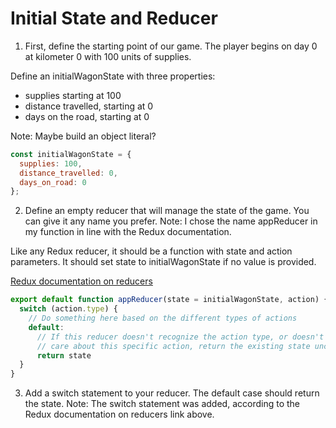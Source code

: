 # Initial State and Reducer

1. First, define the starting point of our game. The player begins on day 0 at kilometer 0 with 100 units of supplies.

Define an initialWagonState with three properties:
  - supplies starting at 100
  - distance travelled, starting at 0
  - days on the road, starting at 0

Note: Maybe build an object literal?

```javascript
const initialWagonState = {
  supplies: 100,
  distance_travelled: 0, 
  days_on_road: 0
};
```

2. Define an empty reducer that will manage the state of the game. You can give it any name you prefer. 
Note: I chose the name appReducer in my function in line with the Redux documentation.

Like any Redux reducer, it should be a function with state and action parameters. It should set state to initialWagonState if no value is provided.

[Redux documentation on reducers](https://redux.js.org/tutorials/fundamentals/part-3-state-actions-reducers)

```javascript
export default function appReducer(state = initialWagonState, action) {
  switch (action.type) {
    // Do something here based on the different types of actions
    default:
      // If this reducer doesn't recognize the action type, or doesn't
      // care about this specific action, return the existing state unchanged
      return state
  }
}
```

3. Add a switch statement to your reducer. The default case should return the state.
Note: The switch statement was added, according to the Redux documentation on reducers link above.




